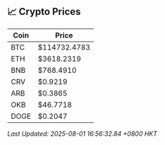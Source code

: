 ## 📈 Crypto Prices

| Coin | Price |
| ---- | ----- |
| BTC | $114732.4783 |
| ETH | $3618.2319 |
| BNB | $768.4910 |
| CRV | $0.9219 |
| ARB | $0.3865 |
| OKB | $46.7718 |
| DOGE | $0.2047 |

_Last Updated: 2025-08-01 16:56:32.84 +0800 HKT_